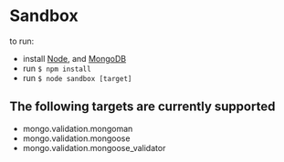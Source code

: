 Sandbox
=======

to run:
- install [Node](http://nodejs.org/download/), and [MongoDB](http://docs.mongodb.org/manual/installation/)
- run `$ npm install`
- run `$ node sandbox [target]`

## The following targets are currently supported

  - mongo.validation.mongoman
  - mongo.validation.mongoose
  - mongo.validation.mongoose_validator


